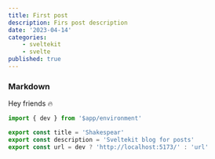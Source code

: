 ```yaml
---
title: First post
description: Firs post description
date: '2023-04-14'
categories:
    - sveltekit
    - svelte
published: true
---
```


### Markdown

Hey friends 🔥

```js
import { dev } from '$app/environment'

export const title = 'Shakespear'
export const description = 'Sveltekit blog for posts'
export const url = dev ? 'http://localhost:5173/' : 'url'
```
